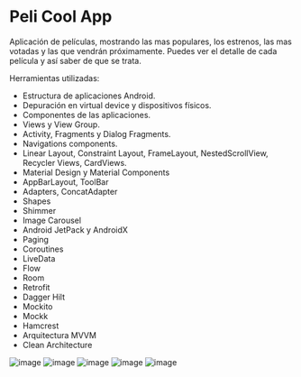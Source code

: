 # Peli Cool App

Aplicación de películas, mostrando las mas populares, los estrenos, las mas votadas y las que vendrán próximamente.
Puedes ver el detalle de cada película y así saber de que se trata.

 
Herramientas utilizadas:
- Estructura de aplicaciones Android.
- Depuración en virtual device y dispositivos físicos.
- Componentes de las aplicaciones.
- Views y View Group.
- Activity, Fragments y Dialog Fragments.
- Navigations components.
- Linear Layout, Constraint Layout, FrameLayout, NestedScrollView, Recycler Views, CardViews. 
- Material Design y Material Components
- AppBarLayout, ToolBar
- Adapters, ConcatAdapter
- Shapes
- Shimmer
- Image Carousel
- Android JetPack y AndroidX
- Paging
- Coroutines
- LiveData
- Flow
- Room
- Retrofit
- Dagger Hilt
- Mockito
- Mockk
- Hamcrest
- Arquitectura MVVM
- Clean Architecture


 
 

![image](https://user-images.githubusercontent.com/101361708/179371518-7e9f9fc2-05d2-474e-b076-1c368168a06c.png)
![image](https://user-images.githubusercontent.com/101361708/212721187-e8e4778c-5ea7-4ceb-bab0-f5945d5d6608.png)
![image](https://user-images.githubusercontent.com/101361708/212721363-b762cf6b-6be0-48dc-ad73-7a0c4d30f7b0.png)
![image](https://user-images.githubusercontent.com/101361708/212721628-5395f93b-9c2e-4a5c-9dc3-17d976beef36.png)
![image](https://user-images.githubusercontent.com/101361708/212721485-4b9c09d0-be47-4d86-b337-d45766609af7.png)







